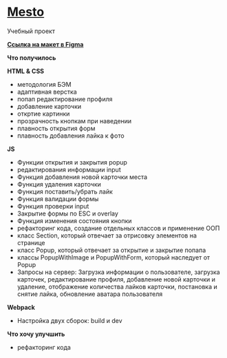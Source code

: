 # [Mesto](https://yippeesmile.github.io/mesto/) 

Учебный проект

**[Ссылка на макет в Figma](https://www.figma.com/file/kRVLKwYG3d1HGLvh7JFWRT/JavaScript.-Sprint-6?node-id=0%3A1)**

**Что получилось**

**HTML & CSS**
* методология БЭМ
* адаптивная верстка 
* попап редактирование профиля
* добавление карточки 
* откртие картинки
* прозрачность кнопкам при наведении
* плавность открытия форм
* плавность добавления лайка к фото

**JS**
* Функции открытия и закрытия popup
* редактирования информации input
* Функция добавления новой карточки места
* Функция удаления карточки
* Функция поставить/убрать лайк
* Функция валидации формы
* Функция проверки input
* Закрытие формы по ESC и overlay
* Функция изменения состояния кнопки
* рефакторинг кода, создание отдельных классов и применение ООП
* класс Section, который отвечает за отрисовку элементов на странице
* класс Popup, который отвечает за открытие и закрытие попапа
* классы PopupWithImage и PopupWithForm, который наследует от Popup
* Запросы на сервер: Загрузка информации о пользователе, загрузка карточек, редактирование профиля, добавление новой карточки и  удаление, отображение количества лайков карточки, постановка и снятие лайка, обновление аватара пользователя



**Webpack** 
* Настройка двух сборок: build и dev


**Что хочу улучшить**

* рефакторинг кода


